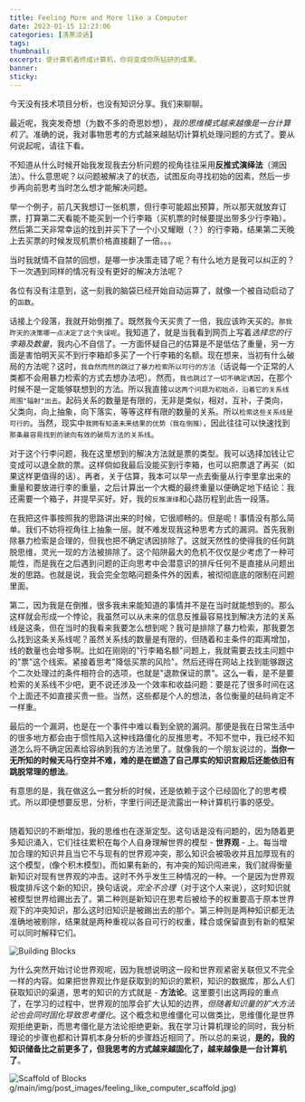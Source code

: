 ```yaml
---
title: Feeling More and More like a Computer
date: 2023-01-15 12:23:06
categories: [清茶淡话]
tags: 
thumbnail: 
excerpt: 使计算机者终成计算机，你将变成你所钻研的成果。
banner: 
sticky: 
---
```

今天没有技术项目分析，也没有知识分享。我们来聊聊。

最近呢，我突发奇想（为数不多的奇思妙想），*我的思维模式越来越像是一台计算机了*。准确的说，我对事物思考的方式越来越贴切计算机处理问题的方式了。要从何说起呢，请往下看。

不知道从什么时候开始我发现我去分析问题的视角往往采用**反推式演绎法**（溯因法）。什么意思呢？以问题被解决了的状态，试图反向寻找初始的因素，然后一步步再向前思考当时怎么想才能解决问题。

举一个例子，前几天我想订一张机票，但行李可能超出预算，所以那天就放弃订票，打算第二天看能不能买到一个行李箱（买机票的时候要提出带多少行李箱）。然后第二天非常幸运的找到并买下了一个小又耀眼（？）的行李箱，结果第二天晚上去买票的时候发现机票价格直接翻了一倍。。。

当时我就情不自禁的回想，是哪一步决策走错了呢？有什么地方是我可以纠正的？下一次遇到同样的情况有没有更好的解决方法呢？

各位有没有注意到，这一刻我的脑袋已经开始自动运算了，就像一个被自动启动了的`函数`。

话接上个段落，我就开始倒推了。既然我今天买贵了一倍，我应该昨天买的。`那我昨天的决策哪一点决定了这个失误呢`。我知道了，就是当我看到网页上写着*选择您的行李箱及数量*，我内心不自信了。一方面怀疑自己的估算是不是低估了重量，另一方面是害怕明天买不到行李箱却多买了一个行李箱的名额。现在想来，当初有什么破局的方法呢？这时，`我自然而然的跳过了暴力检索所以可行的方法`（话说每一个正常的人类都不会用暴力检索的方式去想办法吧）。然而，`我也跳过了一切不确定诱因`，在那个时候不是一定能够联想到的方法。所以我直接`以这两个问题为初始点，沿着它的关系线周围"辐射"出去`。起码关系的数量是有限的，无非是类似，相对，互补，子类向，父类向，向上抽象，向下落实，等等这样有限的数量的关系。所以`检索这些关系线是可行的`。当然，现实中`我拥有知道未来结果的优势（我在倒推）`，因此往往可以快速找到`那条最容易找到的驶向有效的破局方法的关系线`。

对于这个行李问题，我在这里想到的解决方法就是票的类型。我可以选择加钱让它变成可以退全款的票。这样倘如我最后没能买到行李箱，也可以把票退了再买（如果这样更值得的话）。再者，关于估算，我本可以早一点去衡量从行李里拿出来的重量和要放进行李的重量，之后计算出一个大概的最终重量以便确定地下结论：我还需要一个箱子，并提早买好。好，我的`反推演绎`和心路历程到此告一段落。

在我把这件事按照我的思路讲出来的时候，它很顺畅的。但是呢！事情没有那么简单。我们不妨将视角往上抽象一层。就不难发现我这种思考方式的漏洞。首先我剔除暴力检索是合理的，但我也把不确定诱因排除了。这就天然性的使得我的任何跳脱思维，灵光一现的方法被排除了。这个陷阱最大的危机不仅仅是少考虑了一种可能性，而是我在之后遇到问题的正向思考中会潜意识的排斥任何不是直接从问题出发的思路。也就是说，我会完全忽略问题条件外的因素，被彻彻底底的限制在问题里面。

第二，因为我是在倒推，很多我未来能知道的事情并不是在当时就能想到的。那么这样就会形成一个悖论，我虽然可以从未来的信息反推最容易找到解决方法的关系线是这条，但在当时的我看来我要怎么想到呢？我可是排除了暴力检索，那我要怎么找到这条关系线呢？虽然关系线的数量是有限的，但随着和主条件的距离增加，线的数量也会增多啊。比如在刚刚的"行李箱名额"问题上，我就需要去找主问题中的"票"这个线索。紧接着思考"降低买票的风险"。然后还得在网站上找到能够跟这个二次处理过的条件相符合的选项，也就是"退款保证的票"。这么一看，是不是要检索的关系线不少吧，更不说还涉及一个效率和收益问题：要是花了很多时间在这个上面还不如直接买贵一些。当然，这些都是个人的想法，各位衡量的砝码肯定不一样重。

最后的一个漏洞，也是在一个事件中难以看到全貌的漏洞。那便是我在日常生活中的很多地方都会由于惯性陷入这种线路僵化的反推思考。不知不觉中，我已经不知道怎么将不确定因素给容纳到我的方法池里了。就像我的一个朋友说过的，**当你一无所知的时候天马行空并不难，难的是在塑造了自己厚实的知识宫殿后还能依旧有跳脱常理的想法**。

有意思的是，我在做这么一套分析的时候，还是依赖于这个已经固化了的思考模式。所以即便想要反思，分析，字里行间还是流露出一种计算机行事的感受。
<br>
<br>

随着知识的不断增加，我的思维也在逐渐定型。这句话是没有问题的，因为随着更多知识涌入，它们往往累积在每个人自身理解世界的模型 - **世界观** - 上。每当增加合理的知识并且当它不与现有的世界观冲突，那么知识会被吸收并且加厚现有的这个模型，(像个积木模型)。而如果有新的，有冲突的知识闯进来，我们就得衡量新知识对现有世界观的冲击。这时不外乎发生三种情况的一种。一个是因为世界观极度排斥这个新的知识，换句话说，*完全不合理*（对于这个人来说），这时知识就被模型世界给踢出去了。第二种则是新知识在思考后被给予的权重要高于原本世界观下的冲突知识，那么这时旧知识是被踢出去的那个。第三种则是两种知识都无法准确地被剔除，结果就是两种重视以各自可行的权重，糅合或保留直到有新的框架可以同时解释它们。

![Building Blocks](https://raw.githubusercontent.com/Gnefil/Blog/main/img/post_images/feeling_like_computer_building_blocks.jpg)

为什么突然开始讨论世界观呢，因为我想说明这一段和世界观紧密关联但又不完全一样的内容。如果把世界观比作是获取到的知识的累积，知识的数据库，那么人们获取知识的渠道，思考的知识的方式就是 - **方法论**。这里要引出这两段的重点了，在学习的过程中，世界观的加厚会扩大认知的边界，*但随着知识量的扩大方法论也会同时固化导致思考僵化*。这个概念和思维僵化可以做类比，思维僵化是世界观拒绝更新，而思考僵化是方法论拒绝更新。我在学习计算机理论的同时，我分析理论的步骤也都和计算机本身分析的步骤趋近相同了。所以总的来说，**是的，我的知识储备比之前更多了，但我思考的方式越来越固化了，越来越像是一台计算机了**。

![Scaffold of Blocks](https://raw.githubusercontent.com/Gnefil/Blog/main/img/post_images/feeling_like_computer_scaffold.jpg)
g/main/img/post_images/feeling_like_computer_scaffold.jpg)
